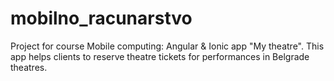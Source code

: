 # mobilno_racunarstvo
Project for course Mobile computing: Angular &amp; Ionic app "My theatre".
This app helps clients to reserve theatre tickets for performances in Belgrade theatres.
